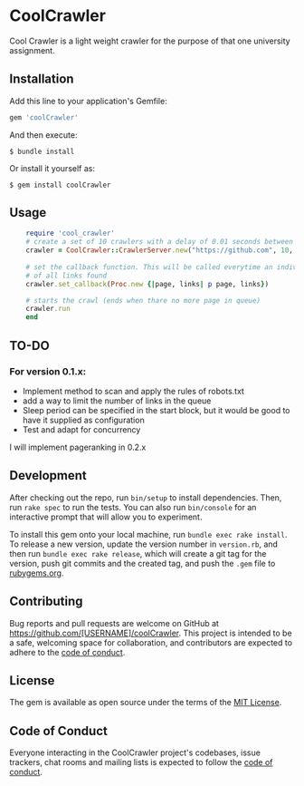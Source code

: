 # CoolCrawler

Cool Crawler is a light weight crawler for the purpose of that one university assignment.

## Installation

Add this line to your application's Gemfile:

```ruby
gem 'coolCrawler'
```

And then execute:

    $ bundle install

Or install it yourself as:

    $ gem install coolCrawler

## Usage



```ruby
    require 'cool_crawler'
    # create a set of 10 crawlers with a delay of 0.01 seconds between each group of crawl
    crawler = CoolCrawler::CrawlerServer.new("https://github.com", 10, 0.01)
    
    # set the callback function. This will be called everytime an individual crawler finishes its crawling. page is current path the crawler is on, links is an array
    # of all links found
    crawler.set_callback(Proc.new {|page, links| p page, links})

    # starts the crawl (ends when thare no more page in queue)
    crawler.run
    end
```

## TO-DO

### For version 0.1.x:    

* Implement method to scan and apply the rules of robots.txt 
* add a way to limit the number of links in the queue 
* Sleep period can be specified in the start block, but it would be good to have it supplied as configuration 
* Test and adapt for concurrency 

I will implement pageranking in 0.2.x   

## Development

After checking out the repo, run `bin/setup` to install dependencies. Then, run `rake spec` to run the tests. You can also run `bin/console` for an interactive prompt that will allow you to experiment.

To install this gem onto your local machine, run `bundle exec rake install`. To release a new version, update the version number in `version.rb`, and then run `bundle exec rake release`, which will create a git tag for the version, push git commits and the created tag, and push the `.gem` file to [rubygems.org](https://rubygems.org).

## Contributing

Bug reports and pull requests are welcome on GitHub at https://github.com/[USERNAME]/coolCrawler. This project is intended to be a safe, welcoming space for collaboration, and contributors are expected to adhere to the [code of conduct](https://github.com/[USERNAME]/coolCrawler/blob/master/CODE_OF_CONDUCT.md).

## License

The gem is available as open source under the terms of the [MIT License](https://opensource.org/licenses/MIT).

## Code of Conduct

Everyone interacting in the CoolCrawler project's codebases, issue trackers, chat rooms and mailing lists is expected to follow the [code of conduct](https://github.com/[USERNAME]/coolCrawler/blob/master/CODE_OF_CONDUCT.md).
